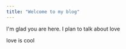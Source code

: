 ```yaml
---
title: "Welcome to my blog"
---
```


I'm glad you are here. I plan to talk about love

love is cool

